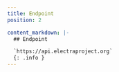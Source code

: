 ```yaml
---
title: Endpoint
position: 2

content_markdown: |-
  ## Endpoint

  `https://api.electraproject.org`
  {: .info }
---
```

